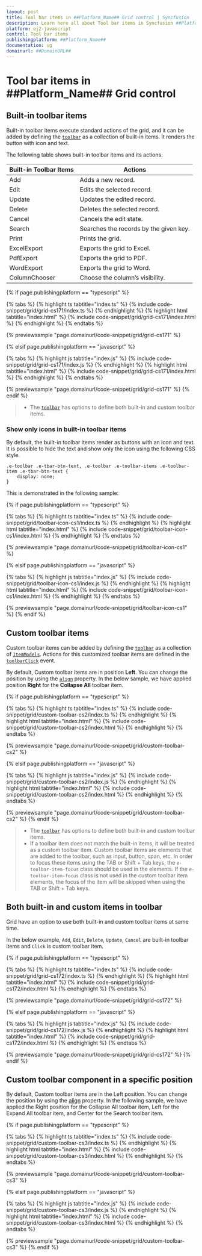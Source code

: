 ```yaml
---
layout: post
title: Tool bar items in ##Platform_Name## Grid control | Syncfusion
description: Learn here all about Tool bar items in Syncfusion ##Platform_Name## Grid control of Syncfusion Essential JS 2 and more.
platform: ej2-javascript
control: Tool bar items 
publishingplatform: ##Platform_Name##
documentation: ug
domainurl: ##DomainURL##
---
```


# Tool bar items in ##Platform_Name## Grid control

## Built-in toolbar items

Built-in toolbar items execute standard actions of the grid, and it can be added by defining the [`toolbar`](../../api/grid/#toolbar) as a collection of built-in items. It renders the button with icon and text.

The following table shows built-in toolbar items and its actions.

| Built-in Toolbar Items | Actions |
|------------------------|---------|
| Add | Adds a new record.|
| Edit | Edits the selected record.|
| Update | Updates the edited record.|
| Delete | Deletes the selected record.|
| Cancel | Cancels the edit state.|
| Search | Searches the records by the given key.|
| Print | Prints the grid.|
| ExcelExport | Exports the grid to Excel.|
| PdfExport | Exports the grid to PDF.|
| WordExport | Exports the grid to Word.|
| ColumnChooser | Choose the column’s visibility.|

{% if page.publishingplatform == "typescript" %}

 {% tabs %}
{% highlight ts tabtitle="index.ts" %}
{% include code-snippet/grid/grid-cs171/index.ts %}
{% endhighlight %}
{% highlight html tabtitle="index.html" %}
{% include code-snippet/grid/grid-cs171/index.html %}
{% endhighlight %}
{% endtabs %}
        
{% previewsample "page.domainurl/code-snippet/grid/grid-cs171" %}

{% elsif page.publishingplatform == "javascript" %}

{% tabs %}
{% highlight js tabtitle="index.js" %}
{% include code-snippet/grid/grid-cs171/index.js %}
{% endhighlight %}
{% highlight html tabtitle="index.html" %}
{% include code-snippet/grid/grid-cs171/index.html %}
{% endhighlight %}
{% endtabs %}

{% previewsample "page.domainurl/code-snippet/grid/grid-cs171" %}
{% endif %}

> * The [`toolbar`](../../api/grid/#toolbar) has options to define both built-in and custom toolbar items.

### Show only icons in built-in toolbar items

By default, the built-in toolbar items render as buttons with an icon and text. It is possible to hide the text and show only the icon using the following CSS style.

```
.e-toolbar .e-tbar-btn-text, .e-toolbar .e-toolbar-items .e-toolbar-item .e-tbar-btn-text {
    display: none;
}
```

This is demonstrated in the following sample:

{% if page.publishingplatform == "typescript" %}

 {% tabs %}
{% highlight ts tabtitle="index.ts" %}
{% include code-snippet/grid/toolbar-icon-cs1/index.ts %}
{% endhighlight %}
{% highlight html tabtitle="index.html" %}
{% include code-snippet/grid/toolbar-icon-cs1/index.html %}
{% endhighlight %}
{% endtabs %}
        
{% previewsample "page.domainurl/code-snippet/grid/toolbar-icon-cs1" %}

{% elsif page.publishingplatform == "javascript" %}

{% tabs %}
{% highlight js tabtitle="index.js" %}
{% include code-snippet/grid/toolbar-icon-cs1/index.js %}
{% endhighlight %}
{% highlight html tabtitle="index.html" %}
{% include code-snippet/grid/toolbar-icon-cs1/index.html %}
{% endhighlight %}
{% endtabs %}

{% previewsample "page.domainurl/code-snippet/grid/toolbar-icon-cs1" %}
{% endif %}

## Custom toolbar items

Custom toolbar items can be added by defining the [`toolbar`](../../api/grid/#toolbar) as a collection of [`ItemModels`](../../api/toolbar/itemModel). Actions for this customized toolbar items are defined in the [`toolbarClick`](../../api/grid/#toolbarclick) event.

By default, Custom toolbar items are in position **Left**. You can change the position by using the [`align`](../../api/toolbar/itemModel) property. In the below sample, we have applied position **Right** for the **Collapse All** toolbar item.

{% if page.publishingplatform == "typescript" %}

 {% tabs %}
{% highlight ts tabtitle="index.ts" %}
{% include code-snippet/grid/custom-toolbar-cs2/index.ts %}
{% endhighlight %}
{% highlight html tabtitle="index.html" %}
{% include code-snippet/grid/custom-toolbar-cs2/index.html %}
{% endhighlight %}
{% endtabs %}
        
{% previewsample "page.domainurl/code-snippet/grid/custom-toolbar-cs2" %}

{% elsif page.publishingplatform == "javascript" %}

{% tabs %}
{% highlight js tabtitle="index.js" %}
{% include code-snippet/grid/custom-toolbar-cs2/index.js %}
{% endhighlight %}
{% highlight html tabtitle="index.html" %}
{% include code-snippet/grid/custom-toolbar-cs2/index.html %}
{% endhighlight %}
{% endtabs %}

{% previewsample "page.domainurl/code-snippet/grid/custom-toolbar-cs2" %}
{% endif %}

> * The [`toolbar`](../../api/grid/#toolbar) has options to define both built-in and custom toolbar items.
> * If a toolbar item does not match the built-in items, it will be treated as a custom toolbar item.
> Custom toolbar items are elements that are added to the toolbar, such as input, button, span, etc. In order to focus these items using the TAB or Shift + Tab keys, the `e-toolbar-item-focus` class should be used in the elements. If the `e-toolbar-item-focus` class is not used in the custom toolbar item elements, the focus of the item will be skipped when using the TAB or Shift + Tab keys.

## Both built-in and custom items in toolbar

Grid have an option to use both built-in and custom toolbar items at same time.

In the below example, `Add`, `Edit`, `Delete`, `Update`, `Cancel` are built-in toolbar items and `Click` is custom toolbar item.

{% if page.publishingplatform == "typescript" %}

 {% tabs %}
{% highlight ts tabtitle="index.ts" %}
{% include code-snippet/grid/grid-cs172/index.ts %}
{% endhighlight %}
{% highlight html tabtitle="index.html" %}
{% include code-snippet/grid/grid-cs172/index.html %}
{% endhighlight %}
{% endtabs %}
        
{% previewsample "page.domainurl/code-snippet/grid/grid-cs172" %}

{% elsif page.publishingplatform == "javascript" %}

{% tabs %}
{% highlight js tabtitle="index.js" %}
{% include code-snippet/grid/grid-cs172/index.js %}
{% endhighlight %}
{% highlight html tabtitle="index.html" %}
{% include code-snippet/grid/grid-cs172/index.html %}
{% endhighlight %}
{% endtabs %}

{% previewsample "page.domainurl/code-snippet/grid/grid-cs172" %}
{% endif %}

## Custom toolbar component in a specific position

By default, Custom toolbar items are in the Left position. You can change the position by using the [align](../../api/toolbar/itemModel) property. In the following sample, we have applied the Right position for the Collapse All toolbar item, Left for the Expand All toolbar item, and Center for the Search toolbar item.

{% if page.publishingplatform == "typescript" %}

 {% tabs %}
{% highlight ts tabtitle="index.ts" %}
{% include code-snippet/grid/custom-toolbar-cs3/index.ts %}
{% endhighlight %}
{% highlight html tabtitle="index.html" %}
{% include code-snippet/grid/custom-toolbar-cs3/index.html %}
{% endhighlight %}
{% endtabs %}
        
{% previewsample "page.domainurl/code-snippet/grid/custom-toolbar-cs3" %}

{% elsif page.publishingplatform == "javascript" %}

{% tabs %}
{% highlight js tabtitle="index.js" %}
{% include code-snippet/grid/custom-toolbar-cs3/index.js %}
{% endhighlight %}
{% highlight html tabtitle="index.html" %}
{% include code-snippet/grid/custom-toolbar-cs3/index.html %}
{% endhighlight %}
{% endtabs %}

{% previewsample "page.domainurl/code-snippet/grid/custom-toolbar-cs3" %}
{% endif %}